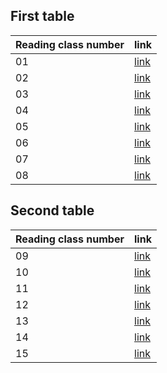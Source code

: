## First table

|Reading class number|link|
|----|----|
| 01 | [link]()|
| 02 | [link]()|
| 03 | [link]()|
| 04 | [link]()|
| 05 | [link](301reads/read05.md)|
| 06 | [link]()|
| 07 | [link]()|
| 08 | [link]()|

## Second table

|Reading class number|link|
|----|----|
| 09 | [link]()|
| 10 | [link]()|
| 11 | [link]()|
| 12 | [link]()|
| 13 | [link]()|
| 14 | [link]()|
| 15 | [link]()|
